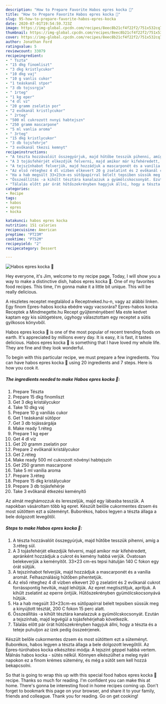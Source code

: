 ```yaml
---
description: "How to Prepare Favorite Habos epres kocka 🍓"
title: "How to Prepare Favorite Habos epres kocka 🍓"
slug: 95-how-to-prepare-favorite-habos-epres-kocka
date: 2020-07-01T19:54:59.723Z
image: https://img-global.cpcdn.com/recipes/8eec8b21cf4f22f2/751x532cq70/habos-epres-kocka-🍓-recept-foto.jpg
thumbnail: https://img-global.cpcdn.com/recipes/8eec8b21cf4f22f2/751x532cq70/habos-epres-kocka-🍓-recept-foto.jpg
cover: https://img-global.cpcdn.com/recipes/8eec8b21cf4f22f2/751x532cq70/habos-epres-kocka-🍓-recept-foto.jpg
author: Jonathan Ford
ratingvalue: 5
reviewcount: 33079
recipeingredient:
- " Tszta"
- "15 dkg finomliszt"
- "3 dkg kristlycukor"
- "10 dkg vaj"
- "10 g vanlis cukor"
- "1 teáskanál stpor"
- "3 db tojssrgja"
- " 1rteg"
- "1 kg eper"
- "4 dl vz"
- "20 gramm zselatin por"
- "2 evőkanál kristlycukor"
- " 2rteg"
- "500 ml cukrozott nvnyi habtejszn"
- "250 gramm mascarpone"
- "5 ml vanlia aroma"
- " 3rteg"
- "15 dkg kristlycukor"
- "3 db tojsfehrje"
- "3 evőkanál tkezsi kemnyt"
recipeinstructions:
- "A tészta hozzávalóit összegyúrjuk, majd hűtőbe tesszük pihenni, amíg a 3.réteg sül."
- "A 3 tojásfehérjét elkezdjük felverni, majd amikor már kifehéredett, apránként hozzádjuk a cukrot és kemény habbá verjük. Óvatosan belekeverjük a keményítőt. 33×23 cm-es tepsi hátulján 140 C fokon egy órát sütjük."
- "A tejszínhabot felverjük, majd hozzádjuk a mascarponét és a vanília aromát. Felhasználásig hűtőben pihentetjük."
- "Az első réteghez 4 dl vízben elkevert 20 g zselatint és 2 evőkanál cukrot forrásspontig hevítük, majd lehűtjük. Az epret megtisztítjuk, aprítjuk. A kihűlt zselatint az eperre öntjük. Hűtőszekrényben gyümölcskocsonyává hűtjük."
- "Ha a hab megsült 33×23cm-es sütőpapírral bélelt tepsiben süssük meg a kinyújtott tésztát, 200 C fokon 15 perc alatt."
- "Összeállítás -a kihűlt tésztára kanalazzuk a gyümölcskocsonyát. Ezután a tejszínhab, majd legvégül a tojásfehérjehab következik."
- "Tálalás előtt pár órát hűtőszekrényben hagyjuk állni, hogy a tészta és a teteje puhuljon az ízek pedig összeérjenek."
categories:
- Recipe
tags:
- habos
- epres
- kocka

katakunci: habos epres kocka 
nutrition: 151 calories
recipecuisine: American
preptime: "PT23M"
cooktime: "PT52M"
recipeyield: "2"
recipecategory: Dessert

---
```



![Habos epres kocka 🍓](https://img-global.cpcdn.com/recipes/8eec8b21cf4f22f2/751x532cq70/habos-epres-kocka-🍓-recept-foto.jpg)

Hey everyone, it's Jim, welcome to my recipe page. Today, I will show you a way to make a distinctive dish, habos epres kocka 🍓. One of my favorites food recipes. This time, I'm gonna make it a little bit unique. This will be really delicious.

A részletes receptet megtalálod a Receptneked.hu-n, vagy az alábbi linken. Egy finom Epres-habos kocka ebédre vagy vacsorára? Epres-habos kocka Receptek a Mindmegette.hu Recept gyűjteményében! Ma este kedvet kaptam egy kis sütögetésre, úgyhogy választottam egy receptet a sütis gyilkosos könyvből.

Habos epres kocka 🍓 is one of the most popular of recent trending foods on earth. It's appreciated by millions every day. It is easy, it is fast, it tastes delicious. Habos epres kocka 🍓 is something that I have loved my whole life. They are fine and they look wonderful.


To begin with this particular recipe, we must prepare a few ingredients. You can have habos epres kocka 🍓 using 20 ingredients and 7 steps. Here is how you cook it.

<!--inarticleads1-->

##### The ingredients needed to make Habos epres kocka 🍓:

1. Prepare  Tészta
1. Prepare 15 dkg finomliszt
1. Get 3 dkg kristálycukor
1. Take 10 dkg vaj
1. Prepare 10 g vaníliás cukor
1. Get 1 teáskanál sütőpor
1. Get 3 db tojássárgája
1. Make ready  1.réteg
1. Prepare 1 kg eper
1. Get 4 dl víz
1. Get 20 gramm zselatin por
1. Prepare 2 evőkanál kristálycukor
1. Get  2.réteg
1. Make ready 500 ml cukrozott növényi habtejszín
1. Get 250 gramm mascarpone
1. Take 5 ml vanília aroma
1. Prepare  3.réteg
1. Prepare 15 dkg kristálycukor
1. Prepare 3 db tojásfehérje
1. Take 3 evőkanál étkezési keményítő


Az almát meghámozzuk és lereszeljük, majd egy lábasba tesszük. A napokban vásároltam több kg epret. Készült belőle cukormentes dzsem és most sütöttem ezt a süteményt. Buborékos, habos legyen a tészta állaga a bele dolgozott levegőtől. 

<!--inarticleads2-->

##### Steps to make Habos epres kocka 🍓:

1. A tészta hozzávalóit összegyúrjuk, majd hűtőbe tesszük pihenni, amíg a 3.réteg sül.
1. A 3 tojásfehérjét elkezdjük felverni, majd amikor már kifehéredett, apránként hozzádjuk a cukrot és kemény habbá verjük. Óvatosan belekeverjük a keményítőt. 33×23 cm-es tepsi hátulján 140 C fokon egy órát sütjük.
1. A tejszínhabot felverjük, majd hozzádjuk a mascarponét és a vanília aromát. Felhasználásig hűtőben pihentetjük.
1. Az első réteghez 4 dl vízben elkevert 20 g zselatint és 2 evőkanál cukrot forrásspontig hevítük, majd lehűtjük. Az epret megtisztítjuk, aprítjuk. A kihűlt zselatint az eperre öntjük. Hűtőszekrényben gyümölcskocsonyává hűtjük.
1. Ha a hab megsült 33×23cm-es sütőpapírral bélelt tepsiben süssük meg a kinyújtott tésztát, 200 C fokon 15 perc alatt.
1. Összeállítás -a kihűlt tésztára kanalazzuk a gyümölcskocsonyát. Ezután a tejszínhab, majd legvégül a tojásfehérjehab következik.
1. Tálalás előtt pár órát hűtőszekrényben hagyjuk állni, hogy a tészta és a teteje puhuljon az ízek pedig összeérjenek.


Készült belőle cukormentes dzsem és most sütöttem ezt a süteményt. Buborékos, habos legyen a tészta állaga a bele dolgozott levegőtől. Az Epres-túróhabos kocka elkészítési módja: A tejszínt géppel habbá vertem. Málnás habos kocka - sütés nélkül. Könnyen elkészülhet a meleg nyári napokon ez a finom krémes sütemény, és még a sütőt sem kell hozzá bekapcsolni. 

So that is going to wrap this up with this special food habos epres kocka 🍓 recipe. Thanks so much for reading. I'm confident you can make this at home. There's gonna be interesting food in home recipes coming up. Don't forget to bookmark this page on your browser, and share it to your family, friends and colleague. Thank you for reading. Go on get cooking!
